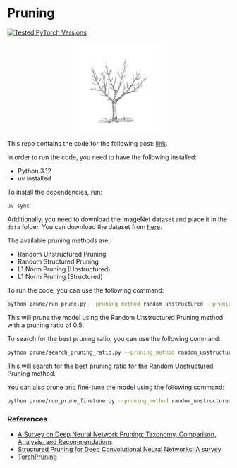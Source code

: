 # Pruning

<p>
  <a href="https://pytorch.org/"><img src="https://img.shields.io/badge/PyTorch %20%7C%202.x-673ab7.svg" alt="Tested PyTorch Versions"></a>
</p>

<div style="text-align: center;">
  <img src="./tree.png" style="max-width: 40%">
</div>

This repo contains the code for the following post: [link](https://psouranis.github.io/blog/2025/pruning-techniques/). 

In order to run the code, you need to have the following installed:

- Python 3.12
- uv installed

To install the dependencies, run:

```bash
uv sync
```

Additionally, you need to download the ImageNet dataset and place it in the `data` folder. 
You can download the dataset from [here](http://www.image-net.org/).

The available pruning methods are:

- Random Unstructured Pruning
- Random Structured Pruning
- L1 Norm Pruning (Unstructured)
- L1 Norm Pruning (Structured)

To run the code, you can use the following command:

```bash
python prune/run_prune.py --pruning_method random_unstructured --pruning_ratio 0.5
```

This will prune the model using the Random Unstructured Pruning method with a pruning ratio of 0.5.

To search for the best pruning ratio, you can use the following command:

```bash
python prune/search_pruning_ratio.py --pruning_method random_unstructured --search
```

This will search for the best pruning ratio for the Random Unstructured Pruning method.

You can also prune and fine-tune the model using the following command:

```bash
python prune/run_prune_finetune.py --pruning_method random_unstructured --pruning_ratio 0.5 --finetune
```

### References

- [A Survey on Deep Neural Network Pruning: Taxonomy, Comparison, Analysis, and Recommendations](https://arxiv.org/pdf/2308.06767)
- [Structured Pruning for Deep Convolutional Neural Networks: A survey](https://arxiv.org/pdf/2303.00566)
- [TorchPruning](https://github.com/VainF/Torch-Pruning)
